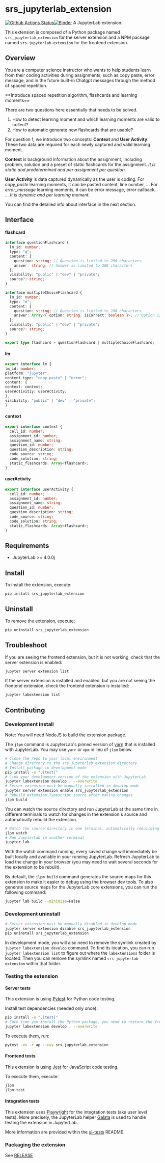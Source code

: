 # srs_jupyterlab_extension

[![Github Actions Status](https://github.com/educational-technology-collective/srs-jupyterlab-extension/workflows/Build/badge.svg)](https://github.com/educational-technology-collective/srs-jupyterlab-extension/actions/workflows/build.yml)[![Binder](https://mybinder.org/badge_logo.svg)](https://mybinder.org/v2/gh/educational-technology-collective/srs-jupyterlab-extension/main?urlpath=lab)
A JupyterLab extension.

This extension is composed of a Python package named `srs_jupyterlab_extension`
for the server extension and a NPM package named `srs-jupyterlab-extension`
for the frontend extension.

## Overview

You are a computer science instructor who wants to help students learn from their coding activities during assignments, such as copy paste, error message, and in the future built-in Chatgpt messages through the method of spaced repetition.

==Introduce spaced repetition algorithm, flashcards and learning moments==

There are two questions here essentially that needs to be solved.
1. How to detect learning moment and which learning moments are valid to collect?
2. How to automatic generate new flashcards that are usable?

For question 1, we introduce two concepts: **Context** and **User Activity**. These two data are required for each newly captured and valid learning moment.

**Context** is background information about the assignment, including problem, solution and a preset of static flashcards for the assignment. *It is static and predetermined and per assignment per question.*

**User Activity** is data captured dynamically as the user is coding. For *copy_paste* learning moments, it can be pasted content, line number, ... For *error_message* learning moments, it can be error message, error callback, ... *It is dynamic and per learning moment.*

You can find the detailed info about interface in the next section.

## Interface

#### flashcard

```typescript
interface questionFlashcard {
  lm_id: number;
  type: "q";
  content: {
    question: string; // Question is limited to 200 characters
    answer: string; // Answer is limited to 200 characters
  };
  visibility: "public" | "dev" | "private";
  source?: string;
}

interface multipleChoiceFlashcard {
  lm_id: number;
  type: "m";
  content: {
    question: string; // Question is limited to 200 characters
    answer: Array<{ option: string; isCorrect: boolean }>; // Option is limited to 45 characters
  };
  visibility: "public" | "dev" | "private";
  source?: string;
}

export type flashcard = questionFlashcard | multipleChoiceFlashcard;
```

#### lm

```typescript
export interface lm {  
lm_id: number;  
platform: "jupyter";  
content_type: "copy_paste" | "error";  
content: {  
context: context;  
userActivitiy: userActivity;  
},  
visibility: "public" | "dev" | "private";  
}
```

#### context

```typescript
export interface context {
  cell_id: number;
  assignment_id: number;
  assignment_name: string;
  question_id: number;
  question_description: string;
  code_source: string;
  code_solution: string;
  static_flashcards: Array<flashcard>;
}
```
#### userActivity

```typescript
export interface userActivity {
  cell_id: number;
  assignment_id: number;
  assignment_name: string;
  question_id: number;
  question_description: string;
  code_source: string;
  code_solution: string;
  static_flashcards: Array<flashcard>;
}
```

## Requirements

- JupyterLab >= 4.0.0j

## Install

To install the extension, execute:

```bash
pip install srs_jupyterlab_extension
```

## Uninstall

To remove the extension, execute:

```bash
pip uninstall srs_jupyterlab_extension
```

## Troubleshoot

If you are seeing the frontend extension, but it is not working, check
that the server extension is enabled:

```bash
jupyter server extension list
```

If the server extension is installed and enabled, but you are not seeing
the frontend extension, check the frontend extension is installed:

```bash
jupyter labextension list
```

## Contributing

### Development install

Note: You will need NodeJS to build the extension package.

The `jlpm` command is JupyterLab's pinned version of
[yarn](https://yarnpkg.com/) that is installed with JupyterLab. You may use
`yarn` or `npm` in lieu of `jlpm` below.

```bash
# Clone the repo to your local environment
# Change directory to the srs_jupyterlab_extension directory
# Install package in development mode
pip install -e ".[test]"
# Link your development version of the extension with JupyterLab
jupyter labextension develop . --overwrite
# Server extension must be manually installed in develop mode
jupyter server extension enable srs_jupyterlab_extension
# Rebuild extension Typescript source after making changes
jlpm build
```

You can watch the source directory and run JupyterLab at the same time in different terminals to watch for changes in the extension's source and automatically rebuild the extension.

```bash
# Watch the source directory in one terminal, automatically rebuilding when needed
jlpm watch
# Run JupyterLab in another terminal
jupyter lab
```

With the watch command running, every saved change will immediately be built locally and available in your running JupyterLab. Refresh JupyterLab to load the change in your browser (you may need to wait several seconds for the extension to be rebuilt).

By default, the `jlpm build` command generates the source maps for this extension to make it easier to debug using the browser dev tools. To also generate source maps for the JupyterLab core extensions, you can run the following command:

```bash
jupyter lab build --minimize=False
```

### Development uninstall

```bash
# Server extension must be manually disabled in develop mode
jupyter server extension disable srs_jupyterlab_extension
pip uninstall srs_jupyterlab_extension
```

In development mode, you will also need to remove the symlink created by `jupyter labextension develop`
command. To find its location, you can run `jupyter labextension list` to figure out where the `labextensions`
folder is located. Then you can remove the symlink named `srs-jupyterlab-extension` within that folder.

### Testing the extension

#### Server tests

This extension is using [Pytest](https://docs.pytest.org/) for Python code testing.

Install test dependencies (needed only once):

```sh
pip install -e ".[test]"
# Each time you install the Python package, you need to restore the front-end extension link
jupyter labextension develop . --overwrite
```

To execute them, run:

```sh
pytest -vv -r ap --cov srs_jupyterlab_extension
```

#### Frontend tests

This extension is using [Jest](https://jestjs.io/) for JavaScript code testing.

To execute them, execute:

```sh
jlpm
jlpm test
```

#### Integration tests

This extension uses [Playwright](https://playwright.dev/docs/intro/) for the integration tests (aka user level tests).
More precisely, the JupyterLab helper [Galata](https://github.com/jupyterlab/jupyterlab/tree/master/galata) is used to handle testing the extension in JupyterLab.

More information are provided within the [ui-tests](./ui-tests/README.md) README.

### Packaging the extension

See [RELEASE](RELEASE.md)
